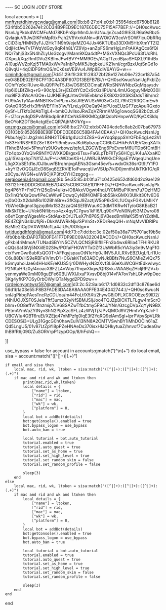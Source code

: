 ---- SC LOGIN JOEY STORE

local accounts = [[
mnftyretdhjmvgcwdag@gmail.com|9b:b6:27:d4:e0:b1:35954dcd6750b6128534fdb50262e7e1:20D34B9FED9EC187E6DEC75F15AF7BEF://+QH0scKwucNsnlJgPkbk4WCMFuMd78KbPnSprMm0JnriUNuJjnZsa4G9IE3LR6a9sRbz5QvlaqiuV9JwDlKFnMpR/xFvjh2V9VxrkANn+dtWOiOW3coVrSOW7icuObRRqcCiD3iq/HMNByFJJ2HkTIN9h9/ejeMZO4JJx46KTUEa33DXM5HbXtmYTZI2QdjHcfAwTv17WqVdGzy9qR4h8LYZ9Vp+anZpFS6mrHgLmFtAKAgQcs6fQiNQr7ahjS3x5N4hZLyUsGzcgvl/Mam9XQa4dtP+MSxVXNQs3PcU63fUcRhLGXpqJ/XqzRmfDVu2KBImJFwfBVY+MM9OEv/ACgfTzcdBjaaSHQXL91thtBxA10upWr/ZpKzj5TMA0xWvPa1nbPpMK5JbgbkeUK21vni/cgrBzxUqtSnGd1oQ8vqU+4qCiDFGfmOS/nCk6ssVE9Vu4JWp8EdiV6AY/G+w==
siminhdojr@gmail.com|7d:51:29:f9:39:1f:28372bf28e127eb06e722ce187a54ee0:8BDE02EF8CFF13C4A3DF607D13BEFB7B://+QH0scKwucNsnlJgPkblZcCOhfYz6ciRUwc4IuQ9FPeT5J3v/OS85D3CmaEWRoSNNWNbzGqMqaysdvHp6i0LBfZikq+rG+90c/pL3r+jEtZdtYCzCx9cGzIiPUuhL4mUGoguyNMz030ilmx9IF2i8WcArGOe+lJJKNEiFgtJrtwOV6Evbkm2EXBiXlzGXSKSDdsT8ih/m2FU9bAsTy1AanMNBTKvOvPLm+SdJREWUSxW03vCxGL79hG2R3QCmEw5GtAxORS5xHx3ffnWEf11In31w/YLreLyjXOeQa94joPUosEUzGF7zcApuRGxdo6ySf+LlTkfo3dAbTIgL4+bmkOJvlIsoJRwZqVZRrmKM6g1owoqSG82bCzLxFF+tZ1cryufqDSPviMBbdp6nKI1CeNk5RKKMCgQitQdoNHnpwWD/KyCXSldqBeOYoK2DTBeActgtEoCQR7AjhMKfkYg==
qnzmgxzacx@gmail.com|e5:88:ba:27:02:eb:b07404cde5c8ab2d07ba6797303103b6:85269B8E9BFDDFD3E6E6C58B4FA4CEAA://+QH0scKwucNsnlJgPkbuNyjDilJzg2nkLBNH2TDBb1g4Uc24Z8S+GwYdqSpppSVrOFbE4gLez3VIfx83HrRNSFK0Z8eT8X+Yi9mEuvoJKdi6pbzupCCt6bGJHikFdVUEVQeqXATkiTkhdBMod+5PmuYz9UGwbowz/tqfc/LZGCWEng6PxEvmrM6UTDp6fCnt8Hl7z4qbx0YoQlvR9N1YOWXKQB/gsx6Tsu+FaGLpTbFllTyS6HCgUK4uAXxaKCgJ/lSVaqxhpTN/flZJu/P+UkWDbeXS+L/JWRJ9AWKkCF9gsEYWqeqUhqUneL5gXXoSE1d1eJOJlbuwfBfrqhnjvgAENs3Gsm45evfs+wdxOk36srGt9l/Y1F0+kyYI3vOQGjJEcD8Syq6EZRVIE1oiFwacqUwVSUp7iklD0jmntfsUkTKk1G/qRz0CysJW/GN+uiW9OjKP3fcOYHDzqgog==
sergioxenia4@gmail.com|8b:5e:35:85:b1:0f:a71c0425d652dfd60d2c9ae12993f12f:F6DDDCB0A9EB7D4375CDBC3AE1D1FFFD://+QH0scKwucNsnlJgPkbg4P6YP+FniCYrI25q0n4uIkr+iO8AkxVOgwt4hqUYCMI5uPlKnm7u7OzHMDDx1lnQfeXaQowfiPeCeWIwFDcwqCyNBf4OMF9ob5SkkGMX/3Ulklt30fv6D6ej0bO0xX2dxMRo102BhhBrv+3fKSpJ9ZaztjW5oP6k5KL1UOqxFGKvLMIiKYYbWreQkgnoI3gzxjdMx1S32zzaQl4SEfBWuuKC3dMTKRwNTy/oG8KBcB21MkSkTEIo+UVek6NfIibrso4zx4qyfC7gws1kFl6/Lq90rPVoN0NyI53MZwro08o6eYEqmqWgaeMc+StdAaxbOrU7LeX7h6P8Sj6VBesd9mWaKSl5mYrZdtMLRE4ZCjIN3sIbUfljRi+DkkWJWRkNju/SPVnSt+XRDrReqQIH+mNqMvVIDRlPxBzMIe2iCgDVXWSMc1La4JlU/s/0O5tg==
tytjdudgdhfdghj@gmail.com|4d:73:c7:dd:bc:3c:02af50a36a7175701ac19b5e4fb0bb4b:DAF078D0FE41F7DF9EC09A32204BACDD://+QH0scKwucNsnlJgPkbi4riMmoA/TUNadSBYrN5CZVLQCNSjR6IfIllFFn2b4wx6RIia4TFHIRKU8cQQsSaf3iVj5NXiiIE02SIw/POfaiFHOWYTxDZf3UsWbR5cYiA3iy3n9vMqFfGctxYwnGwr8ubKsQC0T+AFFqyjspauOtN1eHp0JINV5JULRXvEBZUgLfLrI1UcC6u88D/HS9eRBFe1VInvD1+CG/akKTs63ADCyNJkBBfs7NuS6CMleZvIQx75kGmyahoiJae64HHoKE/eKUS5rjr0DWHyxN3zXvf3L66eXuWCGHtEdkwIwycP2NKuHRz0y/4noacX8FZL4vWoy7fhqwXkqw/QRSvk+WAABqZHcljRPZV+byenmyaWe0mM09guEFe60BUWXlJlxuFXvsvD8bj014vFA7ov7shLGhw9pOec3Kg4yfKP7OSyOrbOWyIQTaNygd2PD9zw==
rcrdeionyontwsr587@gmail.com|d3:2c:52:8a:b6:17:1d0832c2df13c876ae6d56d1b1a03e55:F8B3FADE3DA48A8AAA0FFE34E4042744://+QH0scKwucNsnlJgPkbgPAesTncRzCDUoa/m44FoLtfX5Xt/2hywG8jOFLXCROOEzeS9lD2/rNhIUOJXSF0SJeIaTftf3umz02yNfSBMJSIjJoo4TQJZpBICKTLFLgw4mScrObhm+0O8effVrTtnzmip7LV68SAZwTfbCtmy5F94J/YNn/GzcgDVpZqYyN9BXPEtmAYmVaZYtNynShN2PlpXzcSFLz4zWVjTj7JPvQMGd9V2HmfvYqXJcFTUBCWIu4GBT6ruEl/XZEjq47nMPzfg0IqE3f2YqRQ9elAmSgI+lprPVpySpVLRkCDESOSi3+ULg31GgcG0h0hawEuIVi3NN8A2CMTVSwhBY1iMhDOClh61aZQd5LngU5/01v97LtZpYI8pPZeHNAeDs370isxHlJQHkytuaZ/hnvof7CudeaGwlhB9fR6j09G/ZuSORVrpP1zypOOp/8/hFshQ==

]]

use_bypass =  false
for account in accounts:gmatch("[^\n]+") do
    local email, sisa = account:match("([^|]+)|(.+)")

    if email and sisa then
        local mac, rid, wk, ltoken = sisa:match("([^|]+):([^|]+):([^|]+):(.+)")
        if mac and rid and wk and ltoken then
            print(mac,rid,wk,ltoken)
            local details = {
                ["name"] = ltoken,
                ["rid"] = rid,
                ["mac"] = mac,
                ["wk"] = wk,
                ["platform"] = 0,
            }
            local bot = addBot(details)
            bot:getConsole().enabled = true
            bot.bypass_logon = use_bypass
            bot.auto_ban = true
        
            local tutorial = bot.auto_tutorial
            tutorial.enabled = true
            tutorial.auto_quest = true
            tutorial.set_as_home = true
            tutorial.set_high_level = true
            tutorial.set_random_skin = false
            tutorial.set_random_profile = false
        
            sleep(3)
        end
    else
        local mac, rid, wk, ltoken = sisa:match("([^|]+):([^|]+):([^|]+):(.+)")
        if mac and rid and wk and ltoken then
            local details = {
                ["name"] = ltoken,
                ["rid"] = rid,
                ["mac"] = mac,
                ["wk"] = wk,
                ["platform"] = 0,
            }
            local bot = addBot(details)
            bot:getConsole().enabled = true
            bot.bypass_logon = use_bypass
            bot.auto_ban = true
        
            local tutorial = bot.auto_tutorial
            tutorial.enabled = true
            tutorial.auto_quest = true
            tutorial.set_as_home = true
            tutorial.set_high_level = true
            tutorial.set_random_skin = false
            tutorial.set_random_profile = false
        
            sleep(3)
        end
    end
end
